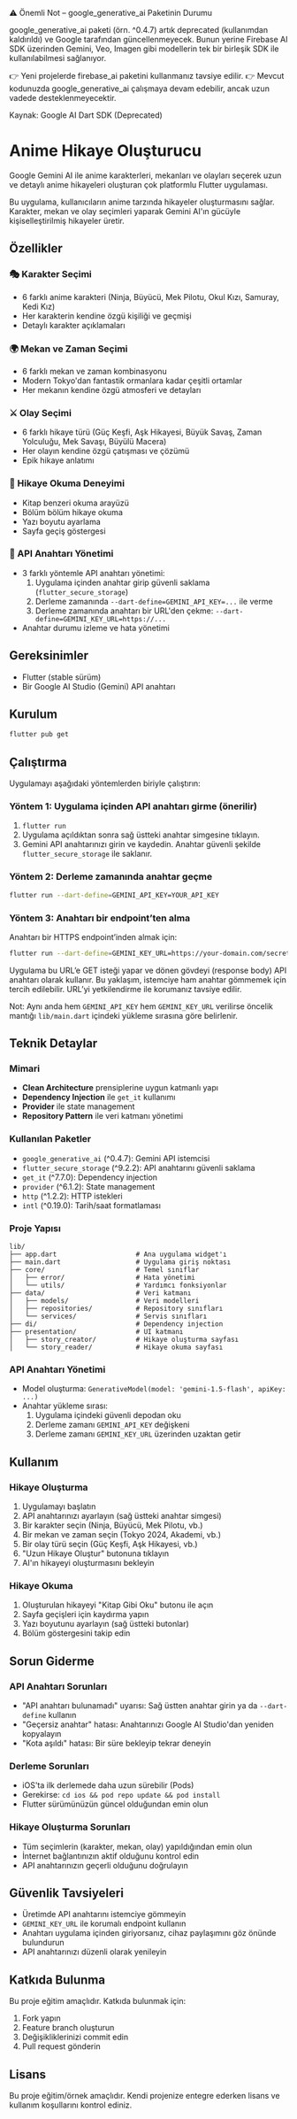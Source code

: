 ⚠️ Önemli Not – google_generative_ai Paketinin Durumu

google_generative_ai paketi (örn. ^0.4.7) artık deprecated (kullanımdan kaldırıldı) ve Google tarafından güncellenmeyecek.
Bunun yerine Firebase AI SDK üzerinden Gemini, Veo, Imagen gibi modellerin tek bir birleşik SDK ile kullanılabilmesi sağlanıyor.

👉 Yeni projelerde firebase_ai paketini kullanmanız tavsiye edilir.
👉 Mevcut kodunuzda google_generative_ai çalışmaya devam edebilir, ancak uzun vadede desteklenmeyecektir.

Kaynak: Google AI Dart SDK (Deprecated)

# Anime Hikaye Oluşturucu

Google Gemini AI ile anime karakterleri, mekanları ve olayları seçerek uzun ve detaylı anime hikayeleri oluşturan çok platformlu Flutter uygulaması.

Bu uygulama, kullanıcıların anime tarzında hikayeler oluşturmasını sağlar. Karakter, mekan ve olay seçimleri yaparak Gemini AI'ın gücüyle kişiselleştirilmiş hikayeler üretir.

## Özellikler

### 🎭 Karakter Seçimi
- 6 farklı anime karakteri (Ninja, Büyücü, Mek Pilotu, Okul Kızı, Samuray, Kedi Kız)
- Her karakterin kendine özgü kişiliği ve geçmişi
- Detaylı karakter açıklamaları

### 🌍 Mekan ve Zaman Seçimi
- 6 farklı mekan ve zaman kombinasyonu
- Modern Tokyo'dan fantastik ormanlara kadar çeşitli ortamlar
- Her mekanın kendine özgü atmosferi ve detayları

### ⚔️ Olay Seçimi
- 6 farklı hikaye türü (Güç Keşfi, Aşk Hikayesi, Büyük Savaş, Zaman Yolculuğu, Mek Savaşı, Büyülü Macera)
- Her olayın kendine özgü çatışması ve çözümü
- Epik hikaye anlatımı

### 📖 Hikaye Okuma Deneyimi
- Kitap benzeri okuma arayüzü
- Bölüm bölüm hikaye okuma
- Yazı boyutu ayarlama
- Sayfa geçiş göstergesi

### 🔐 API Anahtarı Yönetimi
- 3 farklı yöntemle API anahtarı yönetimi:
  1) Uygulama içinden anahtar girip güvenli saklama (`flutter_secure_storage`)
  2) Derleme zamanında `--dart-define=GEMINI_API_KEY=...` ile verme
  3) Derleme zamanında anahtarı bir URL'den çekme: `--dart-define=GEMINI_KEY_URL=https://...`
- Anahtar durumu izleme ve hata yönetimi

## Gereksinimler

- Flutter (stable sürüm)
- Bir Google AI Studio (Gemini) API anahtarı

## Kurulum

```bash
flutter pub get
```

## Çalıştırma

Uygulamayı aşağıdaki yöntemlerden biriyle çalıştırın:

### Yöntem 1: Uygulama içinden API anahtarı girme (önerilir)

1. `flutter run`
2. Uygulama açıldıktan sonra sağ üstteki anahtar simgesine tıklayın.
3. Gemini API anahtarınızı girin ve kaydedin. Anahtar güvenli şekilde `flutter_secure_storage` ile saklanır.

### Yöntem 2: Derleme zamanında anahtar geçme

```bash
flutter run --dart-define=GEMINI_API_KEY=YOUR_API_KEY
```

### Yöntem 3: Anahtarı bir endpoint’ten alma

Anahtarı bir HTTPS endpoint’inden almak için:

```bash
flutter run --dart-define=GEMINI_KEY_URL=https://your-domain.com/secret/gemini-key
```

Uygulama bu URL’e GET isteği yapar ve dönen gövdeyi (response body) API anahtarı olarak kullanır. Bu yaklaşım, istemciye ham anahtar gömmemek için tercih edilebilir. URL’yi yetkilendirme ile korumanız tavsiye edilir.

Not: Aynı anda hem `GEMINI_API_KEY` hem `GEMINI_KEY_URL` verilirse öncelik mantığı `lib/main.dart` içindeki yükleme sırasına göre belirlenir.

## Teknik Detaylar

### Mimari
- **Clean Architecture** prensiplerine uygun katmanlı yapı
- **Dependency Injection** ile `get_it` kullanımı
- **Provider** ile state management
- **Repository Pattern** ile veri katmanı yönetimi

### Kullanılan Paketler
- `google_generative_ai` (^0.4.7): Gemini API istemcisi
- `flutter_secure_storage` (^9.2.2): API anahtarını güvenli saklama
- `get_it` (^7.7.0): Dependency injection
- `provider` (^6.1.2): State management
- `http` (^1.2.2): HTTP istekleri
- `intl` (^0.19.0): Tarih/saat formatlaması

### Proje Yapısı
```
lib/
├── app.dart                    # Ana uygulama widget'ı
├── main.dart                   # Uygulama giriş noktası
├── core/                       # Temel sınıflar
│   ├── error/                  # Hata yönetimi
│   └── utils/                  # Yardımcı fonksiyonlar
├── data/                       # Veri katmanı
│   ├── models/                 # Veri modelleri
│   ├── repositories/           # Repository sınıfları
│   └── services/               # Servis sınıfları
├── di/                         # Dependency injection
├── presentation/               # UI katmanı
│   ├── story_creator/          # Hikaye oluşturma sayfası
│   └── story_reader/           # Hikaye okuma sayfası
```

### API Anahtarı Yönetimi
- Model oluşturma: `GenerativeModel(model: 'gemini-1.5-flash', apiKey: ...)`
- Anahtar yükleme sırası:
  1. Uygulama içindeki güvenli depodan oku
  2. Derleme zamanı `GEMINI_API_KEY` değişkeni
  3. Derleme zamanı `GEMINI_KEY_URL` üzerinden uzaktan getir

## Kullanım

### Hikaye Oluşturma
1. Uygulamayı başlatın
2. API anahtarınızı ayarlayın (sağ üstteki anahtar simgesi)
3. Bir karakter seçin (Ninja, Büyücü, Mek Pilotu, vb.)
4. Bir mekan ve zaman seçin (Tokyo 2024, Akademi, vb.)
5. Bir olay türü seçin (Güç Keşfi, Aşk Hikayesi, vb.)
6. "Uzun Hikaye Oluştur" butonuna tıklayın
7. AI'ın hikayeyi oluşturmasını bekleyin

### Hikaye Okuma
1. Oluşturulan hikayeyi "Kitap Gibi Oku" butonu ile açın
2. Sayfa geçişleri için kaydırma yapın
3. Yazı boyutunu ayarlayın (sağ üstteki butonlar)
4. Bölüm göstergesini takip edin

## Sorun Giderme

### API Anahtarı Sorunları
- "API anahtarı bulunamadı" uyarısı: Sağ üstten anahtar girin ya da `--dart-define` kullanın
- "Geçersiz anahtar" hatası: Anahtarınızı Google AI Studio'dan yeniden kopyalayın
- "Kota aşıldı" hatası: Bir süre bekleyip tekrar deneyin

### Derleme Sorunları
- iOS'ta ilk derlemede daha uzun sürebilir (Pods)
- Gerekirse: `cd ios && pod repo update && pod install`
- Flutter sürümünüzün güncel olduğundan emin olun

### Hikaye Oluşturma Sorunları
- Tüm seçimlerin (karakter, mekan, olay) yapıldığından emin olun
- İnternet bağlantınızın aktif olduğunu kontrol edin
- API anahtarınızın geçerli olduğunu doğrulayın

## Güvenlik Tavsiyeleri

- Üretimde API anahtarını istemciye gömmeyin
- `GEMINI_KEY_URL` ile korumalı endpoint kullanın
- Anahtarı uygulama içinden giriyorsanız, cihaz paylaşımını göz önünde bulundurun
- API anahtarınızı düzenli olarak yenileyin

## Katkıda Bulunma

Bu proje eğitim amaçlıdır. Katkıda bulunmak için:
1. Fork yapın
2. Feature branch oluşturun
3. Değişikliklerinizi commit edin
4. Pull request gönderin

## Lisans

Bu proje eğitim/örnek amaçlıdır. Kendi projenize entegre ederken lisans ve kullanım koşullarını kontrol ediniz.
